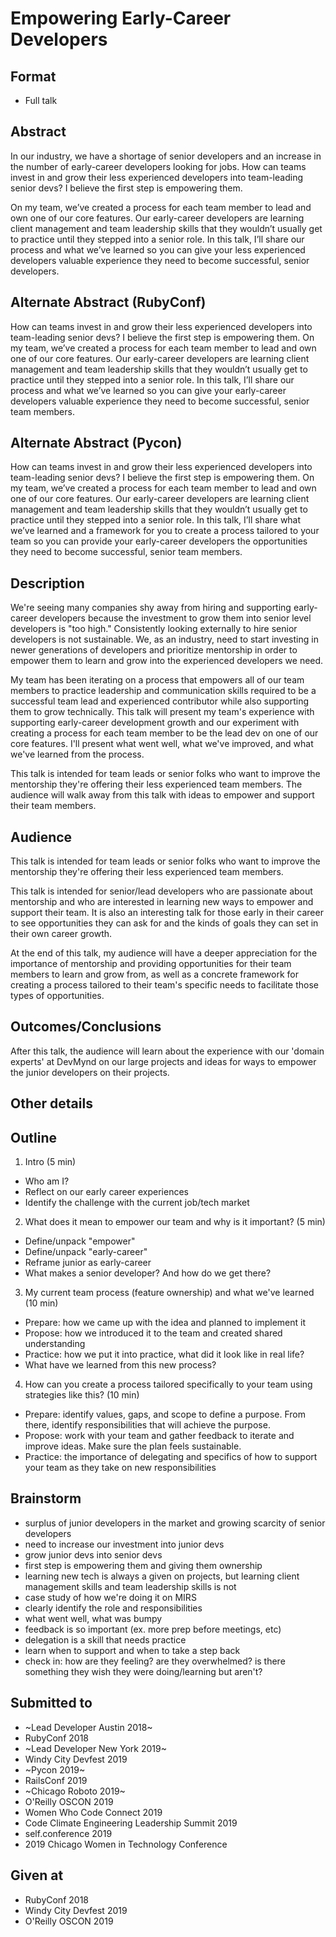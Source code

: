 # Empowering Early-Career Developers

## Format

* Full talk

## Abstract
In our industry, we have a shortage of senior developers and an increase in the number of early-career developers looking for jobs. How can teams invest in and grow their less experienced developers into team-leading senior devs? I believe the first step is empowering them. 

On my team, we’ve created a process for each team member to lead and own one of our core features. Our early-career developers are learning client management and team leadership skills that they wouldn’t usually get to practice until they stepped into a senior role. In this talk, I’ll share our process and what we’ve learned so you can give your less experienced developers valuable experience they need to become successful, senior developers.

## Alternate Abstract (RubyConf)
How can teams invest in and grow their less experienced developers into team-leading senior devs? I believe the first step is empowering them. On my team, we’ve created a process for each team member to lead and own one of our core features. Our early-career developers are learning client management and team leadership skills that they wouldn’t usually get to practice until they stepped into a senior role. In this talk, I’ll share our process and what we’ve learned so you can give your early-career developers valuable experience they need to become successful, senior team members.

## Alternate Abstract (Pycon)
How can teams invest in and grow their less experienced developers into team-leading senior devs? I believe the first step is empowering them. On my team, we’ve created a process for each team member to lead and own one of our core features. Our early-career developers are learning client management and team leadership skills that they wouldn’t usually get to practice until they stepped into a senior role. In this talk, I’ll share what we’ve learned and a framework for you to create a process tailored to your team so you can provide your early-career developers the opportunities they need to become successful, senior team members.  

## Description
We're seeing many companies shy away from hiring and supporting early-career developers because the investment to grow them into senior level developers is "too high." Consistently looking externally to hire senior developers is not sustainable. We, as an industry, need to start investing in newer generations of developers and prioritize mentorship in order to empower them to learn and grow into the experienced developers we need.

My team has been iterating on a process that empowers all of our team members to practice leadership and communication skills required to be a successful team lead and experienced contributor while also supporting them to grow technically.  This talk will present my team's experience with supporting early-career development growth and our experiment with creating a process for each team member to be the lead dev on one of our core features. I'll present what went well, what we've improved, and what we've learned from the process.

This talk is intended for team leads or senior folks who want to improve the mentorship they're offering their less experienced team members. The audience will walk away from this talk with ideas to empower and support their team members.

## Audience

This talk is intended for team leads or senior folks who want to improve the mentorship they're offering their less experienced team members. 

This talk is intended for senior/lead developers who are passionate about mentorship and who are interested in learning new ways to empower and support their team. It is also an interesting talk for those early in their career to see opportunities they can ask for and the kinds of goals they can set in their own career growth.

At the end of this talk, my audience will have a deeper appreciation for the importance of mentorship and providing opportunities for their team members to learn and grow from, as well as a concrete framework for creating a process tailored to their team's specific needs to facilitate those types of opportunities. 

## Outcomes/Conclusions
After this talk, the audience will learn about the experience with our 'domain experts' at DevMynd on our large projects and ideas for ways to empower the junior developers on their projects.


## Other details

## Outline
1. Intro (5 min)
  - Who am I?
  - Reflect on our early career experiences
  - Identify the challenge with the current job/tech market
2. What does it mean to empower our team and why is it important? (5 min)
  - Define/unpack "empower"
  - Define/unpack "early-career"
  - Reframe junior as early-career
  - What makes a senior developer? And how do we get there?
3. My current team process (feature ownership) and what we've learned (10 min)
  - Prepare: how we came up with the idea and planned to implement it
  - Propose: how we introduced it to the team and created shared understanding
  - Practice: how we put it into practice, what did it look like in real life?
  - What have we learned from this new process?
4. How can you create a process tailored specifically to your team using strategies like this? (10 min)
  - Prepare: identify values, gaps, and scope to define a purpose. From there, identify responsibilities that will achieve the purpose.
  - Propose: work with your team and gather feedback to iterate and improve ideas. Make sure the plan feels sustainable.
  - Practice: the importance of delegating and specifics of how to support your team as they take on new responsibilities

## Brainstorm
- surplus of junior developers in the market and growing scarcity of senior developers
- need to increase our investment into junior devs
- grow junior devs into senior devs
- first step is empowering them and giving them ownership
- learning new tech is always a given on projects, but learning client management skills and team leadership skills is not
- case study of how we're doing it on MIRS
- clearly identify the role and responsibilities
- what went well, what was bumpy
- feedback is so important (ex. more prep before meetings, etc)
- delegation is a skill that needs practice
- learn when to support and when to take a step back
- check in: how are they feeling? are they overwhelmed? is there something they wish they were doing/learning but aren't?

## Submitted to
- ~Lead Developer Austin 2018~
- RubyConf 2018
- ~Lead Developer New York 2019~
- Windy City Devfest 2019
- ~Pycon 2019~
- RailsConf 2019
- ~Chicago Roboto 2019~
- O'Reilly OSCON 2019
- Women Who Code Connect 2019
- Code Climate Engineering Leadership Summit 2019
- self.conference 2019
- 2019 Chicago Women in Technology Conference

## Given at
- RubyConf 2018
- Windy City Devfest 2019
- O'Reilly OSCON 2019
